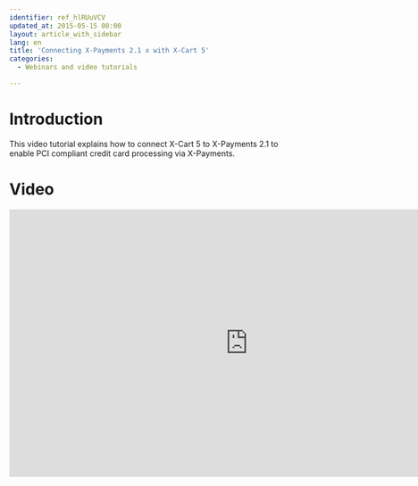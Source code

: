 ```yaml
---
identifier: ref_hlRUuVCV
updated_at: 2015-05-15 00:00
layout: article_with_sidebar
lang: en
title: 'Connecting X-Payments 2.1 x with X-Cart 5'
categories:
  - Webinars and video tutorials

---
```



# Introduction

This video tutorial explains how to connect X-Cart 5 to X-Payments 2.1 to enable PCI compliant credit card processing via X-Payments.

# Video

<iframe class="youtube-player" type="text/html" style="width: 853px; height: 480px" src="http://www.youtube.com/embed/6cQ9xzzGxow" frameborder="0"></iframe>